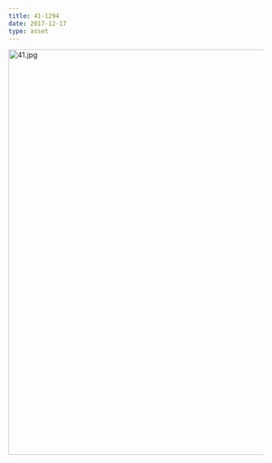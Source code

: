 ```yaml
---
title: 41-1294
date: 2017-12-17
type: asset
---
```

<img src="https://histologylab.ctl.columbia.edu/assets/images/41.jpg" width="800" alt="41.jpg" style="margin: 0;padding: 0;border: 0;">
